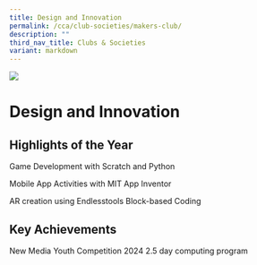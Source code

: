 ```yaml
---
title: Design and Innovation
permalink: /cca/club-societies/makers-club/
description: ""
third_nav_title: Clubs & Societies
variant: markdown
---
```

![](/images/CCA/design.jpg)

Design and Innovation
=====================


## **Highlights of the Year**

Game Development with Scratch and
Python

Mobile App Activities with MIT App
Inventor

AR creation using Endlesstools
Block-based Coding

## **Key Achievements**

New Media Youth Competition 2024
2.5 day computing program










